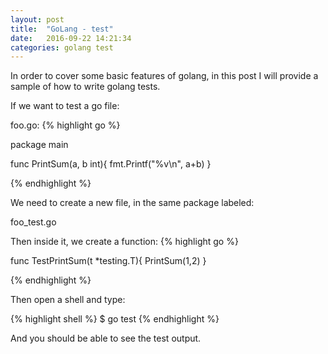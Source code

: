 ```yaml
---
layout: post
title:  "GoLang - test"
date:   2016-09-22 14:21:34
categories: golang test
---
```


In order to cover some basic features of golang, in this post I will provide a sample of how to write golang tests.

If we want to test a go file:

foo.go:
{% highlight go %}

package main

func PrintSum(a, b int){
  fmt.Printf("%v\n", a+b)
}

{% endhighlight %}

We need to create a new file, in the same package labeled:

foo_test.go

Then inside it, we create a function:
{% highlight go %}

func TestPrintSum(t *testing.T){
  PrintSum(1,2)
}

{% endhighlight %}

Then open a shell and type:

{% highlight shell %}
$ go test
{% endhighlight %}

And you should be able to see the test output.

